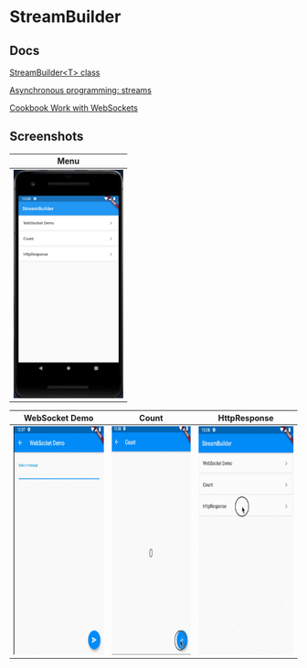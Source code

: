 # StreamBuilder

## Docs

[StreamBuilder\<T\> class](https://api.flutter.dev/flutter/widgets/StreamBuilder-class.html)

[Asynchronous programming: streams](https://dart.dev/tutorials/language/streams)

[Cookbook Work with WebSockets](https://flutter.dev/docs/cookbook/networking/web-sockets)

## Screenshots

|Menu|
|-|
|<img src="./screenshots/Menu.png" height="400" alt="Screenshot"/>|


|WebSocket Demo|Count|HttpResponse|
|-|-|-|
<img src="./screenshots/gif/WebSocketDemo.gif" height="400" alt="Screenshot"/>|<img src="./screenshots/gif/Count.gif" height="400" alt="Screenshot"/>|<img src="./screenshots/gif/HttpResponse.gif" height="400" alt="Screenshot"/>|